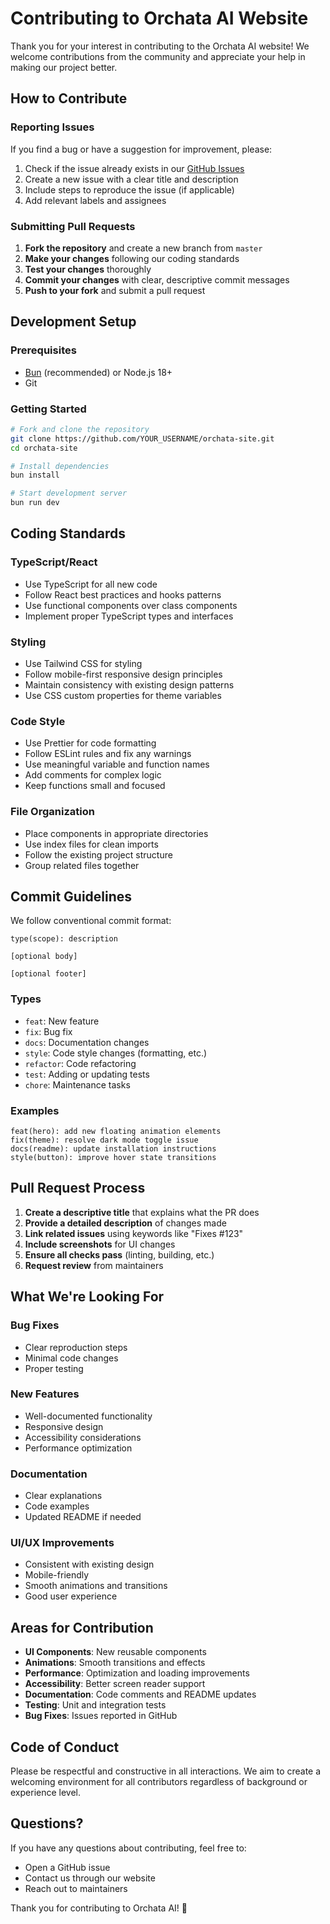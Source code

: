 # Contributing to Orchata AI Website

Thank you for your interest in contributing to the Orchata AI website! We welcome contributions from the community and appreciate your help in making our project better.

## How to Contribute

### Reporting Issues

If you find a bug or have a suggestion for improvement, please:

1. Check if the issue already exists in our [GitHub Issues](https://github.com/orchata-ai/orchata-site/issues)
2. Create a new issue with a clear title and description
3. Include steps to reproduce the issue (if applicable)
4. Add relevant labels and assignees

### Submitting Pull Requests

1. **Fork the repository** and create a new branch from `master`
2. **Make your changes** following our coding standards
3. **Test your changes** thoroughly
4. **Commit your changes** with clear, descriptive commit messages
5. **Push to your fork** and submit a pull request

## Development Setup

### Prerequisites

- [Bun](https://bun.sh) (recommended) or Node.js 18+
- Git

### Getting Started

```bash
# Fork and clone the repository
git clone https://github.com/YOUR_USERNAME/orchata-site.git
cd orchata-site

# Install dependencies
bun install

# Start development server
bun run dev
```

## Coding Standards

### TypeScript/React

- Use TypeScript for all new code
- Follow React best practices and hooks patterns
- Use functional components over class components
- Implement proper TypeScript types and interfaces

### Styling

- Use Tailwind CSS for styling
- Follow mobile-first responsive design principles
- Maintain consistency with existing design patterns
- Use CSS custom properties for theme variables

### Code Style

- Use Prettier for code formatting
- Follow ESLint rules and fix any warnings
- Use meaningful variable and function names
- Add comments for complex logic
- Keep functions small and focused

### File Organization

- Place components in appropriate directories
- Use index files for clean imports
- Follow the existing project structure
- Group related files together

## Commit Guidelines

We follow conventional commit format:

```
type(scope): description

[optional body]

[optional footer]
```

### Types

- `feat`: New feature
- `fix`: Bug fix
- `docs`: Documentation changes
- `style`: Code style changes (formatting, etc.)
- `refactor`: Code refactoring
- `test`: Adding or updating tests
- `chore`: Maintenance tasks

### Examples

```
feat(hero): add new floating animation elements
fix(theme): resolve dark mode toggle issue
docs(readme): update installation instructions
style(button): improve hover state transitions
```

## Pull Request Process

1. **Create a descriptive title** that explains what the PR does
2. **Provide a detailed description** of changes made
3. **Link related issues** using keywords like "Fixes #123"
4. **Include screenshots** for UI changes
5. **Ensure all checks pass** (linting, building, etc.)
6. **Request review** from maintainers

## What We're Looking For

### Bug Fixes
- Clear reproduction steps
- Minimal code changes
- Proper testing

### New Features
- Well-documented functionality
- Responsive design
- Accessibility considerations
- Performance optimization

### Documentation
- Clear explanations
- Code examples
- Updated README if needed

### UI/UX Improvements
- Consistent with existing design
- Mobile-friendly
- Smooth animations and transitions
- Good user experience

## Areas for Contribution

- **UI Components**: New reusable components
- **Animations**: Smooth transitions and effects
- **Performance**: Optimization and loading improvements
- **Accessibility**: Better screen reader support
- **Documentation**: Code comments and README updates
- **Testing**: Unit and integration tests
- **Bug Fixes**: Issues reported in GitHub

## Code of Conduct

Please be respectful and constructive in all interactions. We aim to create a welcoming environment for all contributors regardless of background or experience level.

## Questions?

If you have any questions about contributing, feel free to:

- Open a GitHub issue
- Contact us through our website
- Reach out to maintainers

Thank you for contributing to Orchata AI! 🚀
